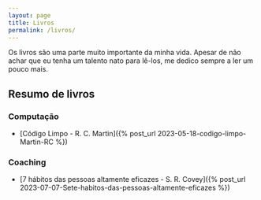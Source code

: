 ```yaml
---
layout: page
title: Livros 
permalink: /livros/
---
```

Os livros são uma parte muito importante da minha vida. Apesar de não achar que eu tenha um talento nato para lê-los,
me dedico sempre a ler um pouco mais.

## Resumo de livros

### Computação

- [Código Limpo - R. C. Martin]({% post_url 2023-05-18-codigo-limpo-Martin-RC %})

### Coaching

- [7 hábitos das pessoas altamente eficazes - S. R. Covey]({% post_url 2023-07-07-Sete-habitos-das-pessoas-altamente-eficazes %})

